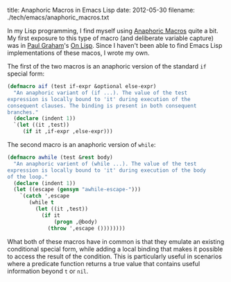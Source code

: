 title: Anaphoric Macros in Emacs Lisp
date: 2012-05-30
filename: ./tech/emacs/anaphoric_macros.txt

In my Lisp programming, I find myself using <a
href="http://c2.com/cgi/wiki?AnaphoricLispMacros">Anaphoric Macros</a>
quite a bit.  My first exposure to this type of macro (and deliberate
variable capture) was in <a href="http://www.paulgraham.com/">Paul
Graham</a>'s <a href="http://www.paulgraham.com/onlisp.html">On
Lisp</a>. Since I haven't been able to find Emacs Lisp implementations
of these macos, I wrote my own.

The first of the two macros is an anaphoric version of the standard
`if` special form:

```lisp
(defmacro aif (test if-expr &optional else-expr)
  "An anaphoric variant of (if ...). The value of the test
expression is locally bound to 'it' during execution of the
consequent clauses. The binding is present in both consequent
branches."
  (declare (indent 1))
  `(let ((it ,test))
     (if it ,if-expr ,else-expr)))
```

The second macro is an anaphoric version of `while`:

```lisp
(defmacro awhile (test &rest body)
  "An anaphoric varient of (while ...). The value of the test
expression is locally bound to 'it' during execution of the body
of the loop."
  (declare (indent 1))
  (let ((escape (gensym "awhile-escape-")))
    `(catch ',escape
       (while t
         (let ((it ,test))
           (if it
               (progn ,@body)
             (throw ',escape ())))))))
```

What both of these macros have in common is that they emulate an
existing conditional special form, while adding a local binding that
makes it possible to access the result of the condition. This is
particularly useful in scenarios where a predicate function returns a
true value that contains useful information beyond `t` or
`nil`.

